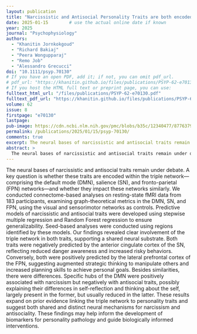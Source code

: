 ```yaml
---
layout: publication
title: "Narcissistic and Antisocial Personality Traits are both encoded in the Triple Network: Connectomics evidence"
date: 2025-01-15        # use the actual online date if known
year: 2025
journal: "Psychophysiology"
authors:
  - "Khanitin Jornkokgoud"
  - "Richard Bakiaj"
  - "Peera Wongupparaj"
  - "Remo Job"
  - "Alessandro Grecucci"
doi: "10.1111/psyp.70130"
# If you have an open PDF, add it; if not, you can omit pdf_url.
# pdf_url: "https://khanitin.github.io/files/publications/PSYP-62-e70130.pdf"
# If you host the HTML full text or preprint page, you can use:
fulltext_html_url: "/files/publications/PSYP-62-e70130.pdf"
fulltext_pdf_url: "https://khanitin.github.io/files/publications/PSYP-62-e70130.pdf"
volume: 62
issue: 8
firstpage: "e70130"
lastpage:
pub-image: https://cdn.ncbi.nlm.nih.gov/pmc/blobs/b35c/12340477/877637990642/PSYP-62-e70130-g001.jpg
permalink: /publications/2025/01/15/psyp-70130/
comments: true
excerpt: The neural bases of narcissistic and antisocial traits remain under debate. A key question is whether these traits are encoded within the triple network—comprising the default mode (DMN), salience (SN), and fronto-parietal (FPN) networks—and whether they impact these networks similarly.
abstract: > 
  The neural bases of narcissistic and antisocial traits remain under debate. A key question is whether these traits are encoded within the triple network—comprising the default mode (DMN), salience (SN), and fronto-parietal (FPN) networks—and whether they impact these networks similarly. We conducted connectome-based analyses on resting-state fMRI data from 183 participants, examining graph-theoretical metrics in the DMN, SN, and FPN, using the visual and sensorimotor networks as controls. Predictive models of narcissistic and antisocial traits were developed using stepwise multiple regression and Random Forest regression to ensure generalizability. Seed-based analyses were conducted using regions identified by these models. Our findings revealed clear involvement of the triple network in both traits, supporting a shared neural substrate. Both traits were negatively predicted by the anterior cingulate cortex of the SN, reflecting reduced danger awareness and increased risky behaviors. Conversely, both were positively predicted by the lateral prefrontal cortex of the FPN, suggesting augmented strategic thinking to manipulate others and increased planning skills to achieve personal goals. Besides similarities, there were differences. Specific hubs of the DMN were positively associated with narcissism but negatively with antisocial traits, possibly explaining their differences in self-reflection and thinking about the self, largely present in the former, but usually reduced in the latter. These results expand on prior evidence linking the triple network to personality traits and suggest both shared and distinct neural mechanisms for narcissism and antisociality. These findings may help inform the development of biomarkers for personality pathology and guide biologically informed interventions.
---
```


The neural bases of narcissistic and antisocial traits remain under debate. A key question is whether these traits are encoded within the triple network—comprising the default mode (DMN), salience (SN), and fronto-parietal (FPN) networks—and whether they impact these networks similarly. We conducted connectome-based analyses on resting-state fMRI data from 183 participants, examining graph-theoretical metrics in the DMN, SN, and FPN, using the visual and sensorimotor networks as controls. Predictive models of narcissistic and antisocial traits were developed using stepwise multiple regression and Random Forest regression to ensure generalizability. Seed-based analyses were conducted using regions identified by these models. Our findings revealed clear involvement of the triple network in both traits, supporting a shared neural substrate. Both traits were negatively predicted by the anterior cingulate cortex of the SN, reflecting reduced danger awareness and increased risky behaviors. Conversely, both were positively predicted by the lateral prefrontal cortex of the FPN, suggesting augmented strategic thinking to manipulate others and increased planning skills to achieve personal goals. Besides similarities, there were differences. Specific hubs of the DMN were positively associated with narcissism but negatively with antisocial traits, possibly explaining their differences in self-reflection and thinking about the self, largely present in the former, but usually reduced in the latter. These results expand on prior evidence linking the triple network to personality traits and suggest both shared and distinct neural mechanisms for narcissism and antisociality. These findings may help inform the development of biomarkers for personality pathology and guide biologically informed interventions.
